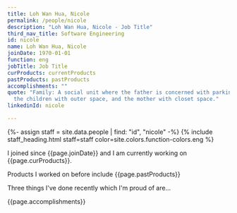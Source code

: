 ```yaml
---
title: Loh Wan Hua, Nicole
permalink: /people/nicole
description: "Loh Wan Hua, Nicole - Job Title"
third_nav_title: Software Engineering
id: nicole
name: Loh Wan Hua, Nicole
joinDate: 1970-01-01
function: eng
jobTitle: Job Title
curProducts: currentProducts
pastProducts: pastProducts
accomplishments: ""
quote: "Family: A social unit where the father is concerned with parking space,
  the children with outer space, and the mother with closet space."
linkedinId: nicole

---
```


{%- assign staff = site.data.people | find: "id", "nicole" -%}
{% include staff_heading.html staff=staff color=site.colors.function-colors.eng %}

<p>I joined since {{page.joinDate}} and I am currently working on {{page.curProducts}}.</p>

<p>Products I worked on before include {{page.pastProducts}}</p>

<p>Three things I've done recently which I'm proud of are...</p>
{{page.accomplishments}}

